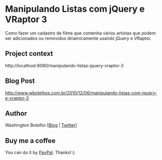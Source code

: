 # Manipulando Listas com jQuery e VRaptor 3

Como fazer um cadastro de filme que contenha vários artistas que podem 
ser adicionados ou removidos dinamicamente usando jQuery e VRaptor.

## Project context

http://localhost:8080/manipulando-listas-jquery-vraptor-3

## Blog Post

http://www.wbotelhos.com.br/2010/12/06/manipulando-listas-com-jquery-e-vraptor-3

## Author

Washington Botelho [[Blog](http://wbotelhos.com.br) | [Twitter](http://twitter.com/#!/wbotelhos)]

## Buy me a coffee

You can do it by [PayPal](https://www.paypal.com/cgi-bin/webscr?cmd=_donations&business=X8HEP2878NDEG&item_name=Blog). Thanks! (:
